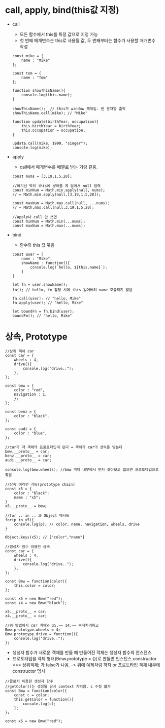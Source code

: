 # call, apply, bind(this값 지정)

- call

  - 모든 함수에서 this를 특정 값으로 지정 가능
  - 첫 번째 매개변수는 this로 사용될 값, 두 번째부터는 함수가 사용할 매개변수 작성

  ```
  const mike = {
      name : "Mike"
  };

  const tom = {
      name : "Tom"
  };

  function showThisName(){
      console.log(this.name);
  }

  showThisName();  // this가 window 객체임. 빈 문자열 출력
  showThisName.call(mike); // "Mike"

  function update(birthYear, occupation){
      this.birthYear = birthYear;
      this.occupation = occupation;
  }

  updata.call(mike, 1999, "singer");
  console.log(mike);
  ```

- apply

  - call에서 매개변수를 배열로 받는 거랑 같음.

  ```
  const nums = [3,19,1,5,20];

  //여기선 딱히 this에 넣어줄 게 없어서 null 입력
  const minNum = Math.min.apply(null, nums);
  // = Math.min.apply(null,[3,19,1,5,20]);

  const maxNum = Math.max.call(null, ...nums);
  // = Math.max.call(null,3,19,1,5,20);

  //apply나 call 안 쓰면
  const minNum = Math.min(...nums);
  const maxNum = Math.max(...nums);
  ```

- bind

  - 함수와 this 값 묶음

  ```
  const user = {
      name : "Mike",
      showName : function(){
          console.log(`hello, ${this.name}`);
      }
  }

  let fn = user.showName();
  fn(); // hello, fn 할당 시에 this 잃어버려 name 호출되지 않음

  fn.call(user); // "hello, Mike"
  fn.apply(user); // "hello, Mike"

  let boundFn = fn.bind(user);
  boundFn(); // "hello, Mike"
  ```

# 상속, Prototype

```
//상위 객체 car
const car = {
    wheels : 4,
    drive(){
        console.log("drive..");
    },
};

const bmw = {
    color : "red",
    navigation : 1,
    };
};

const benz = {
    color : "black",
};

const audi = {
    color : "blue",
};

//car가 각 객체의 프로토타입이 된다 = 객체가 car의 상속을 받는다
bmw.__proto__ = car;
benz.__proto__ = car;
audi.__proto__ = car;

console.log(bmw.wheels); //bmw 객체 내부에서 먼저 찾아보고 없으면 프로토타입으로 찾음

//상속 여러번 가능(prototype chain)
const x5 = {
    color : "black";
    name : "x5";
}
x5.__proto__ = bmw;

//for .. in .. 과 Object 메서드
for(p in x5){
    console.log(p); // color, name, navigation, wheels, drive
}

Object.keys(x5); // ["color","name"]
```

```
//생성자 함수 이용한 상속
const car = {
    wheels : 4,
    drive(){
        console.log("drive..");
    },
};

const Bmw = function(color){
    this.color = color;
};

const x5 = new Bmw("red");
const z4 = new Bmw("black");

x5.__proto__ = car;
z4.__proto__ = car;

//위 방법에서 car 객체와 x5.~~ z4.~~ 주석처리하고
Bmw.prototype.wheels = 4;
Bmw.prototype.drive = function(){
    console.log("drive..");
};
```

- 생성자 함수가 새로운 객체를 만들 때 만들어진 객체는 생성자 함수의 인스턴스
- 프로토타입을 객체 형태(Bmw.prototype = {})로 만들면 인스턴스.constructor === 상위객체; 가 false가 나옴. -> 위에 예제처럼 하자 or 프로토타입 객체 내부에 constructor 명시

```
//클로저 이용한 생성자 함수
//getColor()는 생성될 당시 context 기억함. c 수정 불가
const Bmw = function(color){
    const c = color;
    this.getColor = function(){
        console.log(c);
    };
};

const x5 = new Bmw("red");
```
